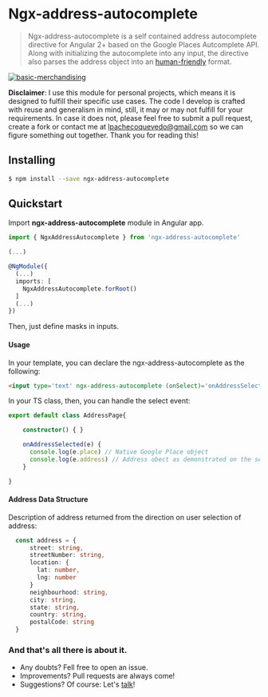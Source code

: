 # Ngx-address-autocomplete
> Ngx-address-autocomplete is a self contained address autocomplete directive for Angular 2+ based on the Google Places Autcomplete API. Along with initializing the autocomplete into any  input, the directive also parses the address object into an [human-friendly](#address-data-structure) format.

[![basic-merchandising](https://imgur.com/LNOYczf.png)](https://github.com/leopq)

**Disclaimer**: I use this module for personal projects, which means it is designed to fulfill their specific use cases. The code I develop is crafted with reuse and generalism in mind, still, it may or may not fulfill for your requirements. In case it does not, please feel free to submit a pull request, create a fork or contact me at lpachecoquevedo@gmail.com so we can figure something out together. Thank you for reading this!

## Installing

```sh
$ npm install --save ngx-address-autocomplete
```

## Quickstart

Import **ngx-address-autocomplete** module in Angular app.

```typescript
import { NgxAddressAutocomplete } from 'ngx-address-autocomplete'

(...)

@NgModule({
  (...)
  imports: [
    NgxAddressAutocomplete.forRoot()
  ]
  (...)
})
```

Then, just define masks in inputs.

#### Usage

In your template, you can declare the ngx-address-autocomplete as the following:
```html
<input type='text' ngx-address-autocomplete (onSelect)='onAddressSelected($event)' >
```

In your TS class, then, you can handle the select event:
```typescript
export default class AddressPage{

    constructor() { }

    onAddressSelected(e) {
      console.log(e.place) // Native Google Place object
      console.log(e.address) // Address obect as demonstrated on the section below.
    }

}
```

#### Address Data Structure

Description of address returned from the direction on user selection of address:

```typescript
  const address = {
      street: string,
      streetNumber: string,
      location: {
        lat: number,
        lng: number
      }
      neighbourhood: string, 
      city: string,
      state: string,
      country: string,
      postalCode: string
  }
```

### And that's all there is about it.
* Any doubts? Fell free to open an issue.
* Improvements? Pull requests are always come!
* Suggestions? Of course: Let's [talk](https://twitter.com/leopq)!
